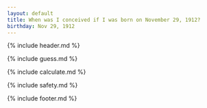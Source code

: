 ```yaml
---
layout: default
title: When was I conceived if I was born on November 29, 1912?
birthday: Nov 29, 1912
---
```


{% include header.md %}

{% include guess.md %}

{% include calculate.md %}

{% include safety.md %}

{% include footer.md %}



